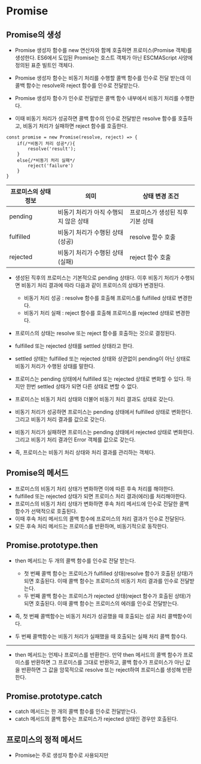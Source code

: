# Promise 

## Promise의 생성
* Promise 생성자 함수를 new 연산자와 함께 호출하면 프로미스(Promise 객체)를 생성한다. ES6에서 도입된 Promise는 호스트 객체가 아닌 ESCMAScript 사양에 정의된 표준 빌트인 객체다.

* Promise 생성자 함수는 비동기 처리를 수행할 콜백 함수를 인수로 전달 받는데 이 콜백 함수는 resolve와 reject 함수를 인수로 전달받는다.

* Promise 생성자 함수가 인수로 전달받은 콜백 함수 내부에서 비동기 처리를 수행한다.

* 이때 비동기 처리가 성공하면 콜백 함수의 인수로 전달받은 resolve 함수를 호출하고, 비동기 처리가 실패하면 reject 함수를 호출한다. 

```
const promise = new Promise(resolve, reject) => {
    if(/*비동기 처리 성공*/){
        resolve('result');
    }
    else{/*비동기 처리 실패*/
        reject('failure')
    }
}
```

|프로미스의 상태 정보|의미|상태 변경 조건|
|------|---|---|
|pending|비동기 처리가 아직 수행되지 않은 상태|프로미스가 생성된 직후 기본 상태|
|fulfilled|비동기 처리가 수행된 상태(성공)|resolve 함수 호출|
|rejected|비동기 처리가 수행된 상태(실패)|reject 함수 호출|

* 생성된 직후의 프로미스는 기본적으로 pending 상태다. 이후 비동기 처리가 수행되면 비동기 처리 결과에 따라 다음과 같이 프로미스의 상태가 변경된다.
    * 비동기 처리 성공 : resolve 함수를 호출해 프로미스를 fulfilled 상태로 변경한다.
    * 비동기 처리 실패 : reject 함수를 호출해 프로미스를 rejected 상태로 변경한다.

* 프로미스의 상태는 resolve 또는 reject 함수를 호출하는 것으로 결정된다.
* fulfilled 또는 rejected 상태를 settled 상태라고 한다.
* settled 상태는 fulfilled 또는 rejected 상태와 상관없이 pending이 아닌 상태로 비동기 처리가 수행된 상태를 말한다.
* 프로미스는 pending 상태에서 fulfilled 또는 rejected 상태로 변화할 수 있다. 하지만 한번 settled 상태가 되면 다른 상태로 변할 수 없다.
* 프로미스는 비동기 처리 상태와 더불어 비동기 처리 결과도 상태로 갖는다. 
* 비동기 처리가 성공하면 프로미스는 pending 상태에서 fulfilled 상태로 변화한다. 그리고 비동기 처리 결과를 값으로 갖는다.
* 비동기 처리가 실패하면 프로미스는 pending 상태에서 rejected 상태로 변화한다. 그리고 비동기 처리 결과인 Error 객체를 값으로 갖는다. 
* 즉, 프로미스는 비동기 처리 상태와 처리 결과를 관리하는 객체다.

## Promise의 메서드
* 프로미스의 비동기 처리 상태가 변화하면 이에 따른 후속 처리를 해야한다.
* fulfilled 또는 rejected 상태가 되면 프로미스 처리 결과(에러)를 처리해야한다.
* 프로미스의 비동기 처리 상태가 변화하면 후속 처리 메서드에 인수로 전달한 콜백 함수가 선택적으로 호출된다.
* 이때 후속 처리 메서드의 콜백 함수에 프로미스의 처리 결과가 인수로 전달된다.
* 모든 후속 처리 메서드는 프로미스를 반환하며, 비동기적으로 동작한다.

## Promise.prototype.then
* then 메서드는 두 개의 콜백 함수를 인수로 전달 받는다.
    * 첫 번째 콜백 함수는 프로미스가 fulfilled 상태(resolve 함수가 호출된 상태)가 되면 호출된다. 이때 콜백 함수는 프로미스의 비동기 처리 결과를 인수로 전달받는다.
    * 두 번째 콜백 함수는 프로미스가 rejected 상태(reject 함수가 호출된 상태)가 되면 호출된다. 이때 콜백 함수는 프로미스의 에러를 인수로 전달받는다.

* 즉, 첫 번째 콜백함수는 비동기 처리가 성공했을 때 호출되는 성공 처리 콜백함수이다.
* 두 번째 콜백함수는 비동기 처리가 실패했을 때 호출되는 실패 처리 콜백 함수다.
---
* then 메서드는 언제나 프로미스를 반환한다. 만약 then 메서드의 콜백 함수가 프로미스를 반환하면 그 프로미스를 그대로 반환하고, 콜백 함수가 프로미스가 아닌 값을 반환하면 그 값을 암묵적으로 resolve 또는 reject하여 프로미스를 생성해 반환한다.

## Promise.prototype.catch
* catch 메서드는 한 개의 콜백 함수를 인수로 전달받는다. 
* catch 메서드의 콜백 함수는 프로미스가 rejected 상태인 경우만 호출된다.

## 프로미스의 정적 메서드

* Promise는 주로 생성자 함수로 사용되지만 